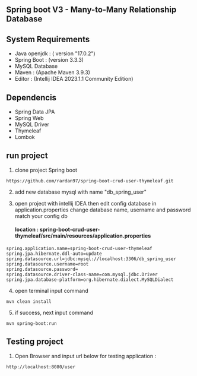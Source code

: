 ## Spring boot V3 - Many-to-Many Relationship Database

## System Requirements

- Java openjdk : ( version "17.0.2")
- Spring Boot : (version 3.3.3)
- MySQL Database
- Maven : (Apache Maven 3.9.3)
- Editor : (Intellij IDEA 2023.1.1 Community Edition)

## Dependencis

- Spring Data JPA
- Spring Web
- MySQL Driver
- Thymeleaf
- Lombok

## run project

1. clone project Spring boot
```
https://github.com/rardan97/spring-boot-crud-user-thymeleaf.git
```

2. add new database mysql with name "db_spring_user"

3. open project with intellij IDEA then edit config database in application.properties change database name, username and password match your config db

   #### location : spring-boot-crud-user-thymeleaf/src/main/resources/application.properties

```
spring.application.name=spring-boot-crud-user-thymeleaf
spring.jpa.hibernate.ddl-auto=update
spring.datasource.url=jdbc:mysql://localhost:3306/db_spring_user
spring.datasource.username=root
spring.datasource.password=
spring.datasource.driver-class-name=com.mysql.jdbc.Driver
spring.jpa.database-platform=org.hibernate.dialect.MySQLDialect
```


4. open terminal input command
```
mvn clean install 
```
5. if success, next input command
```
mvn spring-boot:run
```

## Testing project
1. Open Browser and input url below for testing application :
```
http://localhost:8080/user
```